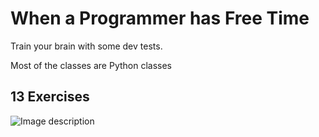 # When a Programmer has Free Time
Train your brain with some dev tests.

Most of the classes are Python classes

## 13 Exercises


![Image description](http://clipart-library.com/images_k/python-logo-transparent/python-logo-transparent-5.png)

